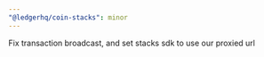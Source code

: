 ```yaml
---
"@ledgerhq/coin-stacks": minor
---
```


Fix transaction broadcast, and set stacks sdk to use our proxied url
